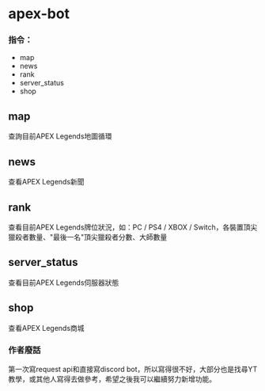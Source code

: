 # apex-bot

### 指令：
* map
* news
* rank
* server_status
* shop

## map
查詢目前APEX Legends地圖循環

## news
查看APEX Legends新聞

## rank
查看目前APEX Legends牌位狀況，如：PC / PS4 / XBOX / Switch，各裝置頂尖獵殺者數量、"最後一名"頂尖獵殺者分數、大師數量

## server_status
查看目前APEX Legends伺服器狀態

## shop
查看APEX Legends商城

### 作者廢話
第一次寫request api和直接寫discord bot，所以寫得很不好，大部分也是找尋YT教學，或其他人寫得去做參考，希望之後我可以繼續努力新增功能。
